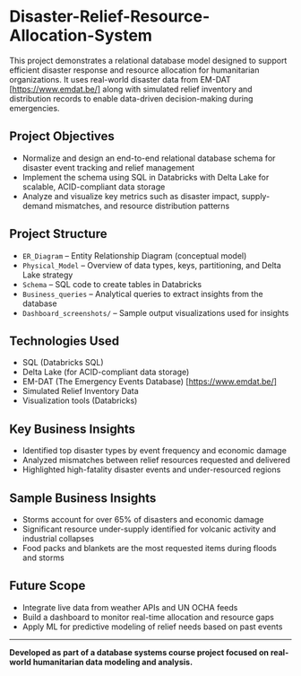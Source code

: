 # Disaster-Relief-Resource-Allocation-System

This project demonstrates a relational database model designed to support efficient disaster response and resource allocation for humanitarian organizations. It uses real-world disaster data from EM-DAT [https://www.emdat.be/] along with simulated relief inventory and distribution records to enable data-driven decision-making during emergencies.

## Project Objectives
- Normalize and design an end-to-end relational database schema for disaster event tracking and relief management
- Implement the schema using SQL in Databricks with Delta Lake for scalable, ACID-compliant data storage
- Analyze and visualize key metrics such as disaster impact, supply-demand mismatches, and resource distribution patterns

## Project Structure
- `ER_Diagram` – Entity Relationship Diagram (conceptual model)
- `Physical_Model` – Overview of data types, keys, partitioning, and Delta Lake strategy
- `Schema` – SQL code to create tables in Databricks
- `Business_queries` – Analytical queries to extract insights from the database
- `Dashboard_screenshots/` – Sample output visualizations used for insights

## Technologies Used
- SQL (Databricks SQL)
- Delta Lake (for ACID-compliant data storage)
- EM-DAT (The Emergency Events Database) [https://www.emdat.be/]
- Simulated Relief Inventory Data
- Visualization tools (Databricks)

## Key Business Insights
- Identified top disaster types by event frequency and economic damage
- Analyzed mismatches between relief resources requested and delivered
- Highlighted high-fatality disaster events and under-resourced regions

## Sample Business Insights
- Storms account for over 65% of disasters and economic damage
- Significant resource under-supply identified for volcanic activity and industrial collapses
- Food packs and blankets are the most requested items during floods and storms
  
## Future Scope
- Integrate live data from weather APIs and UN OCHA feeds
- Build a dashboard to monitor real-time allocation and resource gaps
- Apply ML for predictive modeling of relief needs based on past events

---

**Developed as part of a database systems course project focused on real-world humanitarian data modeling and analysis.**
